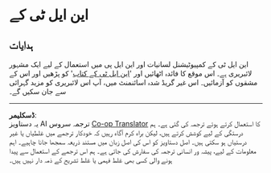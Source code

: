 <!--
CO_OP_TRANSLATOR_METADATA:
{
  "original_hash": "bf39bceb833cd628f224941dca8041df",
  "translation_date": "2025-08-29T14:29:12+00:00",
  "source_file": "6-NLP/4-Hotel-Reviews-1/assignment.md",
  "language_code": "ur"
}
-->
# این ایل ٹی کے

## ہدایات

این ایل ٹی کے کمپیوٹیشنل لسانیات اور این ایل پی میں استعمال کے لیے ایک مشہور لائبریری ہے۔ اس موقع کا فائدہ اٹھائیں اور '[این ایل ٹی کے کتاب](https://www.nltk.org/book/)' کو پڑھیں اور اس کے مشقوں کو آزمائیں۔ اس غیر گریڈ شدہ اسائنمنٹ میں، آپ اس لائبریری کو مزید گہرائی سے جان سکیں گے۔

---

**ڈسکلیمر**:  
یہ دستاویز AI ترجمہ سروس [Co-op Translator](https://github.com/Azure/co-op-translator) کا استعمال کرتے ہوئے ترجمہ کی گئی ہے۔ ہم درستگی کے لیے کوشش کرتے ہیں، لیکن براہ کرم آگاہ رہیں کہ خودکار ترجمے میں غلطیاں یا غیر درستیاں ہو سکتی ہیں۔ اصل دستاویز کو اس کی اصل زبان میں مستند ذریعہ سمجھا جانا چاہیے۔ اہم معلومات کے لیے، پیشہ ور انسانی ترجمہ کی سفارش کی جاتی ہے۔ ہم اس ترجمے کے استعمال سے پیدا ہونے والی کسی بھی غلط فہمی یا غلط تشریح کے ذمہ دار نہیں ہیں۔